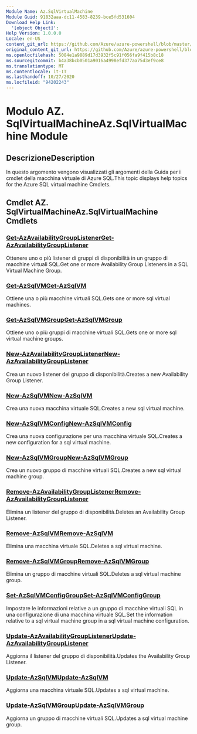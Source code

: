 ```yaml
---
Module Name: Az.SqlVirtualMachine
Module Guid: 91832aaa-dc11-4583-8239-bce5fd531604
Download Help Link:
  '[object Object]': 
Help Version: 1.0.0.0
Locale: en-US
content_git_url: https://github.com/Azure/azure-powershell/blob/master/src/SqlVirtualMachine/SqlVirtualMachine/help/Az.SqlVirtualMachine.md
original_content_git_url: https://github.com/Azure/azure-powershell/blob/master/src/SqlVirtualMachine/SqlVirtualMachine/help/Az.SqlVirtualMachine.md
ms.openlocfilehash: 5084e1a9889d17d3932f5c91f056fa9f415b8c18
ms.sourcegitcommit: b4a38bcb0501a9016a4998efd377aa75d3ef9ce8
ms.translationtype: MT
ms.contentlocale: it-IT
ms.lasthandoff: 10/27/2020
ms.locfileid: "94202243"
---
```

# <span data-ttu-id="18c08-101">Modulo AZ. SqlVirtualMachine</span><span class="sxs-lookup"><span data-stu-id="18c08-101">Az.SqlVirtualMachine Module</span></span>
## <span data-ttu-id="18c08-102">Descrizione</span><span class="sxs-lookup"><span data-stu-id="18c08-102">Description</span></span>
<span data-ttu-id="18c08-103">In questo argomento vengono visualizzati gli argomenti della Guida per i cmdlet della macchina virtuale di Azure SQL.</span><span class="sxs-lookup"><span data-stu-id="18c08-103">This topic displays help topics for the Azure SQL virtual machine Cmdlets.</span></span>

## <span data-ttu-id="18c08-104">Cmdlet AZ. SqlVirtualMachine</span><span class="sxs-lookup"><span data-stu-id="18c08-104">Az.SqlVirtualMachine Cmdlets</span></span>
### [<span data-ttu-id="18c08-105">Get-AzAvailabilityGroupListener</span><span class="sxs-lookup"><span data-stu-id="18c08-105">Get-AzAvailabilityGroupListener</span></span>](Get-AzAvailabilityGroupListener.md)
<span data-ttu-id="18c08-106">Ottenere uno o più listener di gruppi di disponibilità in un gruppo di macchine virtuali SQL.</span><span class="sxs-lookup"><span data-stu-id="18c08-106">Get one or more Availability Group Listeners in a SQL Virtual Machine Group.</span></span>

### [<span data-ttu-id="18c08-107">Get-AzSqlVM</span><span class="sxs-lookup"><span data-stu-id="18c08-107">Get-AzSqlVM</span></span>](Get-AzSqlVM.md)
<span data-ttu-id="18c08-108">Ottiene una o più macchine virtuali SQL.</span><span class="sxs-lookup"><span data-stu-id="18c08-108">Gets one or more sql virtual machines.</span></span>

### [<span data-ttu-id="18c08-109">Get-AzSqlVMGroup</span><span class="sxs-lookup"><span data-stu-id="18c08-109">Get-AzSqlVMGroup</span></span>](Get-AzSqlVMGroup.md)
<span data-ttu-id="18c08-110">Ottiene uno o più gruppi di macchine virtuali SQL.</span><span class="sxs-lookup"><span data-stu-id="18c08-110">Gets one or more sql virtual machine groups.</span></span>

### [<span data-ttu-id="18c08-111">New-AzAvailabilityGroupListener</span><span class="sxs-lookup"><span data-stu-id="18c08-111">New-AzAvailabilityGroupListener</span></span>](New-AzAvailabilityGroupListener.md)
<span data-ttu-id="18c08-112">Crea un nuovo listener del gruppo di disponibilità.</span><span class="sxs-lookup"><span data-stu-id="18c08-112">Creates a new Availability Group Listener.</span></span>

### [<span data-ttu-id="18c08-113">New-AzSqlVM</span><span class="sxs-lookup"><span data-stu-id="18c08-113">New-AzSqlVM</span></span>](New-AzSqlVM.md)
<span data-ttu-id="18c08-114">Crea una nuova macchina virtuale SQL.</span><span class="sxs-lookup"><span data-stu-id="18c08-114">Creates a new sql virtual machine.</span></span>

### [<span data-ttu-id="18c08-115">New-AzSqlVMConfig</span><span class="sxs-lookup"><span data-stu-id="18c08-115">New-AzSqlVMConfig</span></span>](New-AzSqlVMConfig.md)
<span data-ttu-id="18c08-116">Crea una nuova configurazione per una macchina virtuale SQL.</span><span class="sxs-lookup"><span data-stu-id="18c08-116">Creates a new configuration for a sql virtual machine.</span></span>

### [<span data-ttu-id="18c08-117">New-AzSqlVMGroup</span><span class="sxs-lookup"><span data-stu-id="18c08-117">New-AzSqlVMGroup</span></span>](New-AzSqlVMGroup.md)
<span data-ttu-id="18c08-118">Crea un nuovo gruppo di macchine virtuali SQL.</span><span class="sxs-lookup"><span data-stu-id="18c08-118">Creates a new sql virtual machine group.</span></span>

### [<span data-ttu-id="18c08-119">Remove-AzAvailabilityGroupListener</span><span class="sxs-lookup"><span data-stu-id="18c08-119">Remove-AzAvailabilityGroupListener</span></span>](Remove-AzAvailabilityGroupListener.md)
<span data-ttu-id="18c08-120">Elimina un listener del gruppo di disponibilità.</span><span class="sxs-lookup"><span data-stu-id="18c08-120">Deletes an Availability Group Listener.</span></span>

### [<span data-ttu-id="18c08-121">Remove-AzSqlVM</span><span class="sxs-lookup"><span data-stu-id="18c08-121">Remove-AzSqlVM</span></span>](Remove-AzSqlVM.md)
<span data-ttu-id="18c08-122">Elimina una macchina virtuale SQL.</span><span class="sxs-lookup"><span data-stu-id="18c08-122">Deletes a sql virtual machine.</span></span>

### [<span data-ttu-id="18c08-123">Remove-AzSqlVMGroup</span><span class="sxs-lookup"><span data-stu-id="18c08-123">Remove-AzSqlVMGroup</span></span>](Remove-AzSqlVMGroup.md)
<span data-ttu-id="18c08-124">Elimina un gruppo di macchine virtuali SQL.</span><span class="sxs-lookup"><span data-stu-id="18c08-124">Deletes a sql virtual machine group.</span></span>

### [<span data-ttu-id="18c08-125">Set-AzSqlVMConfigGroup</span><span class="sxs-lookup"><span data-stu-id="18c08-125">Set-AzSqlVMConfigGroup</span></span>](Set-AzSqlVMConfigGroup.md)
<span data-ttu-id="18c08-126">Impostare le informazioni relative a un gruppo di macchine virtuali SQL in una configurazione di una macchina virtuale SQL.</span><span class="sxs-lookup"><span data-stu-id="18c08-126">Set the information relative to a sql virtual machine group in a sql virtual machine configuration.</span></span>

### [<span data-ttu-id="18c08-127">Update-AzAvailabilityGroupListener</span><span class="sxs-lookup"><span data-stu-id="18c08-127">Update-AzAvailabilityGroupListener</span></span>](Update-AzAvailabilityGroupListener.md)
<span data-ttu-id="18c08-128">Aggiorna il listener del gruppo di disponibilità.</span><span class="sxs-lookup"><span data-stu-id="18c08-128">Updates the Availability Group Listener.</span></span>

### [<span data-ttu-id="18c08-129">Update-AzSqlVM</span><span class="sxs-lookup"><span data-stu-id="18c08-129">Update-AzSqlVM</span></span>](Update-AzSqlVM.md)
<span data-ttu-id="18c08-130">Aggiorna una macchina virtuale SQL.</span><span class="sxs-lookup"><span data-stu-id="18c08-130">Updates a sql virtual machine.</span></span>

### [<span data-ttu-id="18c08-131">Update-AzSqlVMGroup</span><span class="sxs-lookup"><span data-stu-id="18c08-131">Update-AzSqlVMGroup</span></span>](Update-AzSqlVMGroup.md)
<span data-ttu-id="18c08-132">Aggiorna un gruppo di macchine virtuali SQL.</span><span class="sxs-lookup"><span data-stu-id="18c08-132">Updates a sql virtual machine group.</span></span>

